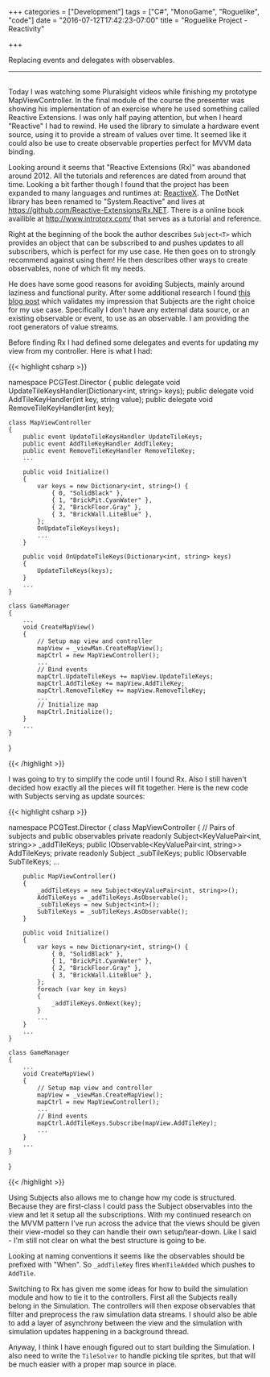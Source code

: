 +++
categories = ["Development"]
tags = ["C#", "MonoGame", "Roguelike", "code"]
date = "2016-07-12T17:42:23-07:00"
title = "Roguelike Project - Reactivity"

+++

Replacing events and delegates with observables.
<!--more-->
<hr/><br/>
Today I was watching some Pluralsight videos while finishing my prototype
MapViewController. In the final module of the course the presenter was showing
his implementation of an exercise where he used something called Reactive
Extensions. I was only half paying attention, but when I heard "Reactive" I had
to rewind. He used the library to simulate a hardware event source, using it
to provide a stream of values over time. It seemed like it could also be use to
create observable properties perfect for MVVM data binding.

Looking around it seems that "Reactive Extensions (Rx)" was abandoned
around 2012. All the tutorials and references are dated from around that time.
Looking a bit farther though I found that the project has been expanded to
many languages and runtimes at: [ReactiveX](http://reactivex.io/). The DotNet
library has been renamed to "System.Reactive" and lives at
https://github.com/Reactive-Extensions/Rx.NET. There is a online book availible
at http://www.introtorx.com/ that serves as a tutorial and reference.

Right at the beginning of the book the author describes `Subject<T>` which
provides an object that can be subscribed to and pushes updates to all
subscribers, which is perfect for my use case. He then goes on to strongly
recommend against using them! He then describes other ways to create
observables, none of which fit my needs.

He does have some good reasons for avoiding Subjects, mainly around laziness and
functional purity. After some additional research I found [this blog post](http://davesexton.com/blog/post/To-Use-Subject-Or-Not-To-Use-Subject.aspx)
which validates my impression that Subjects are the right choice for my use
case. Specifically I don't have any external data source, or an existing
observable or event, to use as an observable. I am providing the root generators
of value streams.

Before finding Rx I had defined some delegates and events for updating my view
from my controller. Here is what I had:

{{< highlight csharp >}}

namespace PCGTest.Director
{
    public delegate void UpdateTileKeysHandler(Dictionary<int, string> keys);
    public delegate void AddTileKeyHandler(int key, string value);
    public delegate void RemoveTileKeyHandler(int key);

    class MapViewController
    {
        public event UpdateTileKeysHandler UpdateTileKeys;
        public event AddTileKeyHandler AddTileKey;
        public event RemoveTileKeyHandler RemoveTileKey;
        ...
        
        public void Initialize()
        {
            var keys = new Dictionary<int, string>() {
                { 0, "SolidBlack" },
                { 1, "BrickPit.CyanWater" },
                { 2, "BrickFloor.Gray" },
                { 3, "BrickWall.LiteBlue" },
            };
            OnUpdateTileKeys(keys);
            ...
        }

        public void OnUpdateTileKeys(Dictionary<int, string> keys)
        {
            UpdateTileKeys(keys);
        }
        ...
    }
    
    class GameManager
    {
        ...
        void CreateMapView()
        {
            // Setup map view and controller
            mapView = _viewMan.CreateMapView();
            mapCtrl = new MapViewController();
            ...
            // Bind events
            mapCtrl.UpdateTileKeys += mapView.UpdateTileKeys;
            mapCtrl.AddTileKey += mapView.AddTileKey;
            mapCtrl.RemoveTileKey += mapView.RemoveTileKey;
            ...
            // Initialize map
            mapCtrl.Initialize();
        }
        ...
    }
}

{{< /highlight >}}

I was going to try to simplify the code until I found Rx. Also I still haven't
decided how exactly all the pieces will fit together. Here is the new code with
Subjects serving as update sources:

{{< highlight csharp >}}

namespace PCGTest.Director
{
    class MapViewController
    {
        // Pairs of subjects and public observables
        private readonly Subject<KeyValuePair<int, string>> _addTileKeys;
        public IObservable<KeyValuePair<int, string>> AddTileKeys;
        private readonly Subject<int> _subTileKeys;
        public IObservable<int> SubTileKeys;
        ...

        public MapViewController()
        {
            _addTileKeys = new Subject<KeyValuePair<int, string>>();
            AddTileKeys = _addTileKeys.AsObservable();
            _subTileKeys = new Subject<int>();
            SubTileKeys = _subTileKeys.AsObservable();
        }
        
        public void Initialize()
        {
            var keys = new Dictionary<int, string>() {
                { 0, "SolidBlack" },
                { 1, "BrickPit.CyanWater" },
                { 2, "BrickFloor.Gray" },
                { 3, "BrickWall.LiteBlue" },
            };
            foreach (var key in keys)
            {
                _addTileKeys.OnNext(key);
            }
            ...
        }
        ...
    }

    class GameManager
    {
        ...
        void CreateMapView()
        {
            // Setup map view and controller
            mapView = _viewMan.CreateMapView();
            mapCtrl = new MapViewController();
            ...
            // Bind events
            mapCtrl.AddTileKeys.Subscribe(mapView.AddTileKey);
            ...
        }
        ...
    }
}


{{< /highlight >}}

Using Subjects also allows me to change how my code is structured. Because they
are first-class I could pass the Subject observables into the view and let it
setup all the subscriptions. With my continued research on the MVVM pattern I've
run across the advice that the views should be given their view-model so they
can handle their own setup/tear-down. Like I said - I'm still not clear on what
the best structure is going to be.

Looking at naming conventions it seems like the observables should be prefixed
with "When". So `_addTileKey` fires `WhenTileAdded` which pushes to `AddTile`.

Switching to Rx has given me some ideas for how to build the simulation module
and how to tie it to the controllers. First all the Subjects really belong in
the Simulation. The controllers will then expose observables that filter and
preprocess the raw simulation data streams. I should also be able to add a layer
of asynchrony between the view and the simulation with simulation updates
happening in a background thread.

Anyway, I think I have enough figured out to start building the Simulation. I
also need to write the `TileSolver` to handle picking tile sprites, but that
will be much easier with a proper map source in place.
